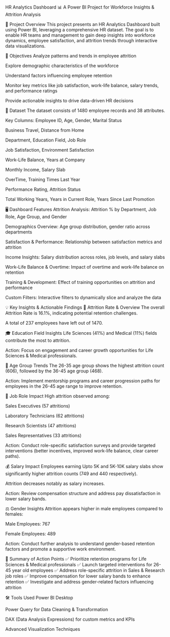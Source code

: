 HR Analytics Dashboard 📊
A Power BI Project for Workforce Insights & Attrition Analysis

🚀 Project Overview
This project presents an HR Analytics Dashboard built using Power BI, leveraging a comprehensive HR dataset.
The goal is to enable HR teams and management to gain deep insights into workforce dynamics, employee satisfaction, and attrition trends through interactive data visualizations.

🎯 Objectives
Analyze patterns and trends in employee attrition

Explore demographic characteristics of the workforce

Understand factors influencing employee retention

Monitor key metrics like job satisfaction, work-life balance, salary trends, and performance ratings

Provide actionable insights to drive data-driven HR decisions

📂 Dataset
The dataset consists of 1480 employee records and 38 attributes.

Key Columns:
Employee ID, Age, Gender, Marital Status

Business Travel, Distance from Home

Department, Education Field, Job Role

Job Satisfaction, Environment Satisfaction

Work-Life Balance, Years at Company

Monthly Income, Salary Slab

OverTime, Training Times Last Year

Performance Rating, Attrition Status

Total Working Years, Years in Current Role, Years Since Last Promotion

🖥️ Dashboard Features
Attrition Analysis: Attrition % by Department, Job Role, Age Group, and Gender

Demographics Overview: Age group distribution, gender ratio across departments

Satisfaction & Performance: Relationship between satisfaction metrics and attrition

Income Insights: Salary distribution across roles, job levels, and salary slabs

Work-Life Balance & Overtime: Impact of overtime and work-life balance on retention

Training & Development: Effect of training opportunities on attrition and performance

Custom Filters: Interactive filters to dynamically slice and analyze the data

💡 Key Insights & Actionable Findings
🚀 Attrition Rate & Overview
The overall Attrition Rate is 16.1%, indicating potential retention challenges.

A total of 237 employees have left out of 1470.

🎓 Education Field Insights
Life Sciences (41%) and Medical (11%) fields contribute the most to attrition.

Action: Focus on engagement and career growth opportunities for Life Sciences & Medical professionals.

👥 Age Group Trends
The 26-35 age group shows the highest attrition count (606), followed by the 36-45 age group (468).

Action: Implement mentorship programs and career progression paths for employees in the 26-45 age range to improve retention.

💼 Job Role Impact
High attrition observed among:

Sales Executives (57 attritions)

Laboratory Technicians (62 attritions)

Research Scientists (47 attritions)

Sales Representatives (33 attritions)

Action: Conduct role-specific satisfaction surveys and provide targeted interventions (better incentives, improved work-life balance, clear career paths).

💰 Salary Impact
Employees earning Upto 5K and 5K-10K salary slabs show significantly higher attrition counts (749 and 440 respectively).

Attrition decreases notably as salary increases.

Action: Review compensation structure and address pay dissatisfaction in lower salary bands.

⚖️ Gender Insights
Attrition appears higher in male employees compared to females:

Male Employees: 767

Female Employees: 489

Action: Conduct further analysis to understand gender-based retention factors and promote a supportive work environment.

🌟 Summary of Action Points
✅ Prioritize retention programs for Life Sciences & Medical professionals
✅ Launch targeted interventions for 26-45 year old employees
✅ Address role-specific attrition in Sales & Research job roles
✅ Improve compensation for lower salary bands to enhance retention
✅ Investigate and address gender-related factors influencing attrition

🛠 Tools Used
Power BI Desktop

Power Query for Data Cleaning & Transformation

DAX (Data Analysis Expressions) for custom metrics and KPIs

Advanced Visualization Techniques
